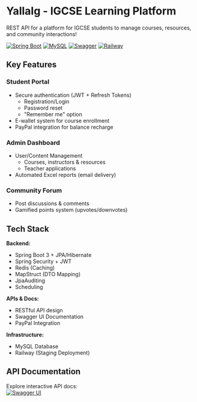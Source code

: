 # YallaIg - IGCSE Learning Platform

REST API for a platform for IGCSE students to manage courses, resources, and community interactions!

[![Spring Boot](https://img.shields.io/badge/Spring%20Boot-3.1.5-green)](https://spring.io/projects/spring-boot)
[![MySQL](https://img.shields.io/badge/MySQL-8.0-blue)](https://www.mysql.com/)
[![Swagger](https://img.shields.io/badge/Swagger-3.0-success)](https://swagger.io/)
[![Railway](https://img.shields.io/badge/Deployed%20on-Railway-0B0D0E)](https://railway.app)

## Key Features

### Student Portal
- Secure authentication (JWT + Refresh Tokens)
  - Registration/Login
  - Password reset
  - "Remember me" option
- E-wallet system for course enrollment
- PayPal integration for balance recharge

### Admin Dashboard
- User/Content Management
  - Courses, instructors & resources
  - Teacher applications
- Automated Excel reports (email delivery)

### Community Forum
- Post discussions & comments
- Gamified points system (upvotes/downvotes)

## Tech Stack

**Backend:**
- Spring Boot 3 + JPA/Hibernate
- Spring Security + JWT
- Redis (Caching)
- MapStruct (DTO Mapping)
- JpaAuditing
- Scheduling

**APIs & Docs:**
- RESTful API design
- Swagger UI Documentation
- PayPal Integration

**Infrastructure:**
- MySQL Database
- Railway (Staging Deployment)

## API Documentation
Explore interactive API docs:  
[![Swagger UI](https://img.shields.io/badge/Swagger-UI-%23Clojure)](https://yallaig-production.up.railway.app/swagger-ui/index.html)


